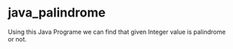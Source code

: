 # java_palindrome
Using this Java Programe we can find that given Integer value is palindrome or not.
